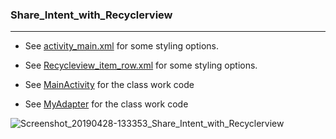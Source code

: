 
### Share_Intent_with_Recyclerview
_______________________________________
* See   [activity_main.xml](https://github.com/MoranShalom/Tutorial38_Share_Intent_with_Recyclerview/blob/master/app/src/main/res/layout/activity_main.xml)
for some styling options.

* See   [Recycleview_item_row.xml](https://github.com/MoranShalom/Tutorial38_Share_Intent_with_Recyclerview/blob/master/app/src/main/res/layout/recyclerview_item_row.xml)
for some styling options.


* See [MainActivity](https://github.com/MoranShalom/Tutorial38_Share_Intent_with_Recyclerview/blob/master/app/src/main/java/com/example/share_intent_with_recyclerview/MainActivity.java) for the class work code

* See [MyAdapter](https://github.com/MoranShalom/Tutorial38_Share_Intent_with_Recyclerview/blob/master/app/src/main/java/com/example/share_intent_with_recyclerview/MyAdapter.java) for the class work code

![Screenshot_20190428-133353_Share_Intent_with_Recyclerview](https://user-images.githubusercontent.com/49485877/56865865-71d43e00-69db-11e9-8b68-9288b630b3cb.jpg)
